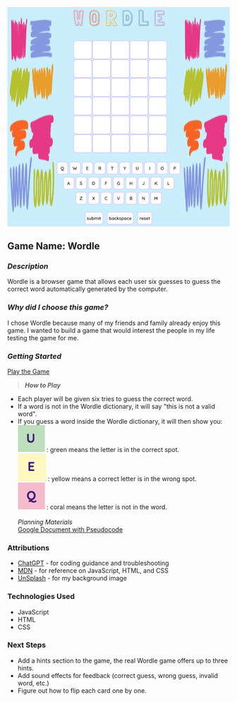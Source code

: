 

![full-game-screenshot](./assets/game-screenshot.png)

## Game Name: Wordle
### *Description*
Wordle is a browser game that allows each user six guesses to guess the correct word automatically generated by the computer. 


### *Why did I choose this game?*
I chose Wordle because many of my friends and family already enjoy this game. I wanted to build a game that would interest the people in my life testing the game for me.

### *Getting Started*
[Play the Game](https://tpiol.github.io/wordle/)

> ***How to Play***
* Each player will be given six tries to guess the correct word.
* If a word is not in the Wordle dictionary, it will say "this is not a valid word".
* If you guess a word inside the Wordle dictionary, it will then show you: <br>
         ![Green Rectangle](./assets/U.png) : green means the letter is in the correct spot. <br>
        ![Yellow Rectangle](./assets/E.png) : yellow means a correct letter is in the wrong spot. <br>
        ![Coral Rectangle](./assets/Q.png) : coral means the letter is not in the word.<br>
        <br>
 *Planning Materials*<br>
[Google Document with Pseudocode](https://docs.google.com/document/d/1gtlAY04K4TAGAwa_mrSyph8IevC9-IpYUjomyXTfrrE/edit?tab=t.0)

### Attributions
* [ChatGPT](https://www.chatgpt.com) - for coding guidance and troubleshooting
* [MDN](https://developer.mozilla.org/en-US/) - for reference on JavaScript, HTML, and CSS
* [UnSplash](https://www.unsplash.com) - for my background image

### Technologies Used
* JavaScript
* HTML
* CSS

### Next Steps
* Add a hints section to the game, the real Wordle game offers up to three hints.
* Add sound effects for feedback (correct guess, wrong guess, invalid word, etc.)
* Figure out how to flip each card one by one. 


